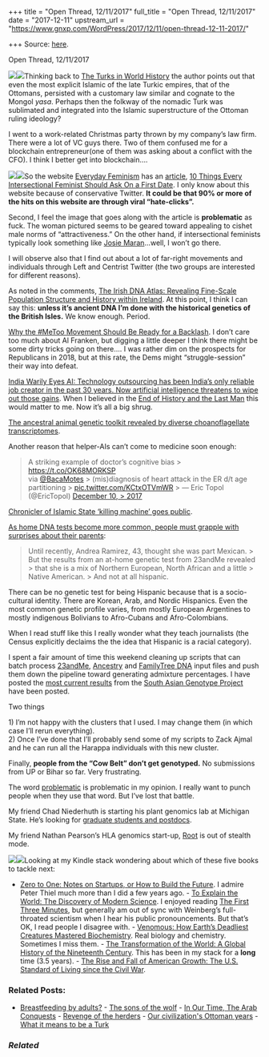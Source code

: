 +++
title = "Open Thread, 12/11/2017"
full_title = "Open Thread, 12/11/2017"
date = "2017-12-11"
upstream_url = "https://www.gnxp.com/WordPress/2017/12/11/open-thread-12-11-2017/"

+++
Source: [here](https://www.gnxp.com/WordPress/2017/12/11/open-thread-12-11-2017/).

Open Thread, 12/11/2017

[![](https://i0.wp.com/www.gnxp.com/WordPress/wp-content/uploads/2017/12/turksinworldhistory.jpeg?resize=180%2C270)![](https://i0.wp.com/www.gnxp.com/WordPress/wp-content/uploads/2017/12/turksinworldhistory.jpeg?resize=180%2C270)](https://www.amazon.com/exec/obidos/ASIN/B005254HPC/geneexpressio-20)Thinking back to [The Turks in World History](https://www.amazon.com/exec/obidos/ASIN/B005254HPC/geneexpressio-20) the author points out that even the most explicit Islamic of the late Turkic empires, that of the Ottomans, persisted with a customary law similar and cognate to the Mongol *yasa*. Perhaps then the folkway of the nomadic Turk was sublimated and integrated into the Islamic superstructure of the Ottoman ruling ideology?

I went to a work-related Christmas party thrown by my company’s law firm. There were a lot of VC guys there. Two of them confused me for a blockchain entrepreneur(one of them was asking about a conflict with the CFO). I think I better get into blockchain….

[![](https://i0.wp.com/www.gnxp.com/WordPress/wp-content/uploads/2017/12/problematic.jpg?resize=300%2C194)![](https://i0.wp.com/www.gnxp.com/WordPress/wp-content/uploads/2017/12/problematic.jpg?resize=300%2C194)](https://everydayfeminism.com/2017/12/intersectional-feminist-first-date/)So the website [Everyday Feminism](https://everydayfeminism.com/2017/12/intersectional-feminist-first-date/) has an [article](https://everydayfeminism.com/2017/12/intersectional-feminist-first-date/), [10 Things Every Intersectional Feminist Should Ask On a First Date](https://everydayfeminism.com/2017/12/intersectional-feminist-first-date/). I only know about this website because of conservative Twitter. **It could be that 90% or more of the hits on this website are through viral “hate-clicks”.**

Second, I feel the image that goes along with the article is **problematic** as fuck. The woman pictured seems to be geared toward appealing to cishet male norms of “attractiveness.” On the other hand, if intersectional feminists typically look something like [Josie Maran](https://en.wikipedia.org/wiki/Josie_Maran#/media/File:Josie_Maran.jpg)…well, I won’t go there.

I will observe also that I find out about a lot of far-right movements and individuals through Left and Centrist Twitter (the two groups are interested for different reasons).

As noted in the comments, [The Irish DNA Atlas: Revealing Fine-Scale Population Structure and History within Ireland](https://www.nature.com/articles/s41598-017-17124-4). At this point, I think I can say this: **unless it’s ancient DNA I’m done with the historical genetics of the British Isles.** We know enough. Period.

[Why the \#MeToo Movement Should Be Ready for a Backlash](https://www.politico.com/magazine/story/2017/12/10/yoffe-sexual-harassment-college-franken-216057). I don’t care too much about Al Franken, but digging a little deeper I think there might be some dirty tricks going on there…. I was rather dim on the prospects for Republicans in 2018, but at this rate, the Dems might “struggle-session” their way into defeat.

[India Warily Eyes AI: Technology outsourcing has been India’s only reliable job creator in the past 30 years. Now artificial intelligence threatens to wipe out those gains](https://www.technologyreview.com/s/609118/india-warily-eyes-ai/?utm_campaign=Technology+Review&utm_source=twitter.com&utm_medium=social&utm_content=2017-12-10). When I believed in the [End of History and the Last Man](https://www.amazon.com/exec/obidos/ASIN/B003DYGOQO/geneexpressio-20) this would matter to me. Now it’s all a big shrug.

[The ancestral animal genetic toolkit revealed by diverse choanoflagellate transcriptomes](https://www.biorxiv.org/content/early/2017/12/10/211789).

Another reason that helper-AIs can’t come to medicine soon enough:

> A striking example of doctor’s cognitive bias > <https://t.co/OK68MORKSP>  
> via [@BacaMotes](https://twitter.com/BacaMotes?ref_src=twsrc%5Etfw) > (mis)diagnosis of heart attack in the ER d/t age partitioning > [pic.twitter.com/KCtxOTVmWR](https://t.co/KCtxOTVmWR) >
> — Eric Topol (@EricTopol) [December 10, > 2017](https://twitter.com/EricTopol/status/939930330873528320?ref_src=twsrc%5Etfw)

[Chronicler of Islamic State ‘killing machine’ goes public](https://apnews.com/cdc0567f7bf34958b914b15869392a84?utm_campaign=SocialFlow&utm_source=Twitter&utm_medium=AP).

[As home DNA tests become more common, people must grapple with surprises about their parents](https://www.cnbc.com/2017/12/10/dna-tests-can-reveal-paternity-surprises.html?__source=sharebar%7Ctwitter&par=sharebar):

> Until recently, Andrea Ramirez, 43, thought she was part Mexican. >
> But the results from an at-home genetic test from 23andMe revealed > that she is a mix of Northern European, North African and a little > Native American. >
> And not at all hispanic.

There can be no genetic test for being Hispanic because that is a socio-cultural identity. There are Korean, Arab, and Nordic Hispanics. Even the most common genetic profile varies, from mostly European Argentines to mostly indigenous Bolivians to Afro-Cubans and Afro-Colombians.

When I read stuff like this I really wonder what they teach journalists (the Census explicitly declaims the the idea that Hispanic is a racial category).

I spent a fair amount of time this weekend cleaning up scripts that can batch process [23andMe](https://www.amazon.com/exec/obidos/ASIN/B01LZ5K87Z/geneexpressio-20), [Ancestry](https://www.amazon.com/exec/obidos/ASIN/B00TRLVKW0/geneexpressio-20) and [FamilyTree DNA](https://www.amazon.com/exec/obidos/ASIN/B072K6PGRF/geneexpressio-20) input files and push them down the pipeline toward generating admixture percentages. I have posted the [most current results](https://docs.google.com/spreadsheets/d/124F0p1foJpnSt2DJcmo_cgxhq1sht34WLErxU9TJuRw/edit#gid=1109543936) from the [South Asian Genotype Project](https://www.gnxp.com/WordPress/2017/12/02/south-asian-genotype-project/) have been posted.

Two things

1\) I’m not happy with the clusters that I used. I may change them (in which case I’ll rerun everything).  
2) Once I’ve done that I’ll probably send some of my scripts to Zack Ajmal and he can run all the Harappa individuals with this new cluster.

Finally, **people from the “Cow Belt” don’t get genotyped.** No submissions from UP or Bihar so far. Very frustrating.

The word [problematic](https://trends.google.com/trends/explore?q=problematic&geo=US&date=all#TIMESERIES) is problematic in my opinion. I really want to punch people when they use that word. But I’ve lost that battle.

My friend Chad Niederhuth is starting his plant genomics lab at Michigan State. He’s looking for [graduate students and postdocs](http://niederhuthlab.com/openings/).

My friend Nathan Pearson’s HLA genomics start-up, [Root](http://rootdeep.com/) is out of stealth mode.

[![](https://i0.wp.com/www.gnxp.com/WordPress/wp-content/uploads/2017/12/kindle1.jpeg?resize=299%2C299)![](https://i0.wp.com/www.gnxp.com/WordPress/wp-content/uploads/2017/12/kindle1.jpeg?resize=299%2C299)](https://www.amazon.com/exec/obidos/ASIN/B01J6RPGKG/geneexpressio-20)Looking at my Kindle stack wondering about which of these five books to tackle next:

- [Zero to One: Notes on Startups, or How to Build the
  Future](https://www.amazon.com/exec/obidos/ASIN/B00J6YBOFQ/geneexpressio-20).
  I admire Peter Thiel much more than I did a few years ago. - [To Explain the World: The Discovery of Modern
  Science](https://www.amazon.com/exec/obidos/ASIN/B00KFG18Q4/geneexpressio-20).
  I enjoyed reading [The First Three
  Minutes](https://www.amazon.com/exec/obidos/ASIN/B001F0PYX2/geneexpressio-20),
  but generally am out of sync with Weinberg’s full-throated scientism
  when I hear his public pronouncements. But that’s OK, I read people I
  disagree with. - [Venomous: How Earth’s Deadliest Creatures Mastered
  Biochemistry](https://www.amazon.com/exec/obidos/ASIN/B018E7HFNK/geneexpressio-20).
  Real biology and chemistry. Sometimes I miss them. - [The Transformation of the World: A Global History of the Nineteenth
  Century](https://www.amazon.com/exec/obidos/ASIN/B00H5ZN2Z8/geneexpressio-20).
  This has been in my stack for a **long** time (3.5 years). - [The Rise and Fall of American Growth: The U.S. Standard of Living
  since the Civil
  War](https://www.amazon.com/exec/obidos/ASIN/B071W7JCKW/geneexpressio-20).

### Related Posts:

- [Breastfeeding by
  adults?](https://www.gnxp.com/WordPress/2007/05/29/breastfeeding-by-adults/) - [The sons of the
  wolf](https://www.gnxp.com/WordPress/2017/11/12/the-sons-of-the-wolf/) - [In Our Time, The Arab
  Conquests](https://www.gnxp.com/WordPress/2008/06/26/in-our-time-the-arab-conquests/) - [Revenge of the
  herders](https://www.gnxp.com/WordPress/2012/03/31/revenge-of-the-herders/) - [Our civilization's Ottoman
  years](https://www.gnxp.com/WordPress/2017/07/09/our-civilizations-ottoman-years/) - [What it means to be a
  Turk](https://www.gnxp.com/WordPress/2009/06/04/what-it-means-to-be-a-turk/)

### *Related*

[](https://www.addtoany.com/add_to/facebook?linkurl=https%3A%2F%2Fwww.gnxp.com%2FWordPress%2F2017%2F12%2F11%2Fopen-thread-12-11-2017%2F&linkname=Open%20Thread%2C%2012%2F11%2F2017 "Facebook")[](https://www.addtoany.com/add_to/twitter?linkurl=https%3A%2F%2Fwww.gnxp.com%2FWordPress%2F2017%2F12%2F11%2Fopen-thread-12-11-2017%2F&linkname=Open%20Thread%2C%2012%2F11%2F2017 "Twitter")[](https://www.addtoany.com/add_to/email?linkurl=https%3A%2F%2Fwww.gnxp.com%2FWordPress%2F2017%2F12%2F11%2Fopen-thread-12-11-2017%2F&linkname=Open%20Thread%2C%2012%2F11%2F2017 "Email")[](https://www.addtoany.com/share)
